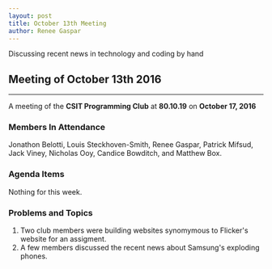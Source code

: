 ```yaml
---
layout: post
title: October 13th Meeting
author: Renee Gaspar
---
```


Discussing recent news in technology and coding by hand

## Meeting of October 13th 2016 
---

A meeting of the **CSIT Programming Club** at **80.10.19** on **October 17, 2016**

### Members In Attendance

Jonathon Belotti, Louis Steckhoven-Smith, Renee Gaspar, Patrick Mifsud, Jack Viney, Nicholas Ooy, Candice Bowditch, and Matthew Box.

### Agenda Items

Nothing for this week. 

### Problems and Topics

1. Two club members were building websites synomymous to Flicker's website for an assigment.
2. A few members discussed the recent news about Samsung's exploding phones.


